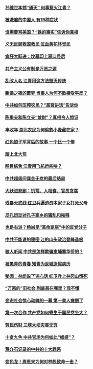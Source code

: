 #### [孙维世本领“通天” 何事惹火江青？](../pages/prog1695/a103389257.md?t=04020106) 
#### [被洗脑的中国人 有19种症状](../pages/prog1695/a103389249.md?t=04020106) 
#### [谁需要骂美国？“铁的事实”告诉你真相](../pages/prog1695/a103388310.md?t=04020106) 
#### [义无反顾救国救民 泣血黄花林觉民](../pages/prog1695/a103388298.md?t=04020106) 
#### [疯狂大跃进：坟墓印上邪口号后](../pages/prog1695/a103387360.md?t=04020106) 
#### [共产主义公有制是万恶之源](../pages/prog1695/a103387352.md?t=04020106) 
#### [乱改人名 江青用这方法毁灭传统](../pages/prog1695/a103386323.md?t=04020106) 
#### [新婚之夜的噩梦 当事人为何不敢接受平反？](../pages/prog1695/a103386318.md?t=04020106) 
#### [中共如何压榨农民？“高官讲话”告诉你](../pages/prog1695/a103385405.md?t=04020106) 
#### [陈果夫和陈立夫“敛财”？真相令人惊讶](../pages/prog1695/a103385390.md?t=04020106) 
#### [丰收年 湖北农民为何偷割小麦藏在家？](../pages/prog1695/a103384134.md?t=04020106) 
#### [红色娘子军背后的故事 一个比一个惨](../pages/prog1695/a103384119.md?t=04020106) 
#### [踏上北大荒](../pages/prog1695/a103383172.md?t=04020106) 
#### [瞠目结舌 江青用飞机运些啥？](../pages/prog1695/a103383168.md?t=04020106) 
#### [中共超级间谍金无怠的最后结局](../pages/prog1695/a103382206.md?t=04020106) 
#### [大跃进悲剧：饥荒、人相食、官员贪腐](../pages/prog1695/a103382186.md?t=04020106) 
#### [残暴无底线 红卫兵逼迫资本家子女打死父母](../pages/prog1695/a103381293.md?t=04020106) 
#### [反孔运动对孔子家乡的骚乱和摧残](../pages/prog1695/a103381287.md?t=04020106) 
#### [也是右派？杨尚昆“革命家庭”中的反党分子](../pages/prog1695/a103380285.md?t=04020106) 
#### [中共不能说的秘密 江的山头政治登峰造极](../pages/prog1695/a103380266.md?t=04020106) 
#### [骇人听闻 中共是怎样欺骗柬埔寨华侨的？](../pages/prog1695/a103379241.md?t=04020106) 
#### [被愚弄的青春 知青为返城造假病历](../pages/prog1695/a103379219.md?t=04020106) 
#### [秘闻：林彪说了违心话 红卫兵上井冈山饿死](../pages/prog1695/a103377868.md?t=04020106) 
#### [“万恶的”旧社会 到底恶在哪里？我不懂](../pages/prog1695/a103377878.md?t=04020106) 
#### [变态社会惊心动魄的一幕 第一美人瘫倒了](../pages/prog1695/a103376949.md?t=04020106) 
#### [第一次合作 共产党如何寄生于国民党坐大？](../pages/prog1695/a103376944.md?t=04020106) 
#### [劳民伤财 三峡大坝灾害无穷](../pages/prog1695/a103376141.md?t=04020106) 
#### [十贪九色 中共官场为何如此“娼盛”？](../pages/prog1695/a103376133.md?t=04020106) 
#### [蒋介石记录的中共的十大罪恶](../pages/prog1695/a103375240.md?t=04020106) 
#### [变色龙！周恩来为何对林彪致命一击？](../pages/prog1695/a103375221.md?t=04020106) 
